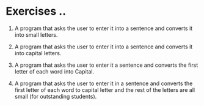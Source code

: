 # Exercises ..

1. A program that asks the user to enter it into a sentence and converts it into small letters.

2. A program that asks the user to enter it into a sentence and converts it into capital letters.

3. A program that asks the user to enter it a sentence and converts the first letter of each word into Capital.

4. A program that asks the user to enter it in a sentence and converts the first letter of each word to capital letter and the rest of the letters are all small (for outstanding students).

